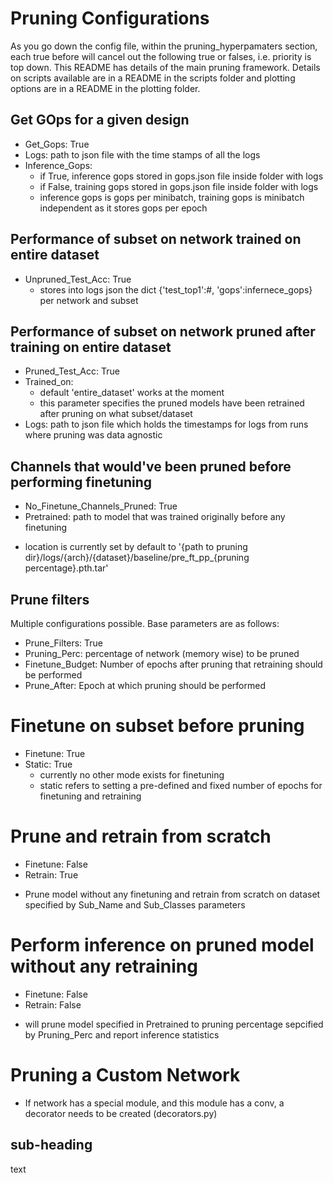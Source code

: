 # Pruning Configurations 
As you go down the config file, within the pruning_hyperpamaters section, each true before will cancel out the following true or falses, i.e. priority is top down.
This README has details of the main pruning framework. Details on scripts available are in a README in the scripts folder and plotting options are in a README in the plotting folder. 

## Get GOps for a given design
- Get\_Gops: True
- Logs: path to json file with the time stamps of all the logs  
- Inference\_Gops: 
    * if True, inference gops stored in gops.json file inside folder with logs 
    * if False, training gops stored in gops.json file inside folder with logs
    * inference gops is gops per minibatch, training gops is minibatch independent as it stores gops per epoch

## Performance of subset on network trained on entire dataset
- Unpruned\_Test\_Acc: True
    * stores into logs json the dict {'test_top1':#, 'gops':infernece\_gops} per network and subset

## Performance of subset on network pruned after training on entire dataset 
- Pruned\_Test\_Acc: True
- Trained\_on: 
    * default 'entire\_dataset' works at the moment 
    * this parameter specifies the pruned models have been retrained after pruning on what subset/dataset
- Logs: path to json file which holds the timestamps for logs from runs where pruning was data agnostic 

## Channels that would've been pruned before performing finetuning
- No_Finetune_Channels_Pruned: True
- Pretrained: path to model that was trained originally before any finetuning

* location is currently set by default to '{path to pruning dir}/logs/{arch}/{dataset}/baseline/pre\_ft\_pp\_{pruning percentage}.pth.tar'

## Prune filters 
Multiple configurations possible. Base parameters are as follows: 
- Prune_Filters: True
- Pruning_Perc: percentage of network (memory wise) to be pruned
- Finetune_Budget: Number of epochs after pruning that retraining should be performed 
- Prune_After: Epoch at which pruning should be performed 
# Finetune on subset before pruning
- Finetune: True 
- Static: True 
    * currently no other mode exists for finetuning
    * static refers to setting a pre-defined and fixed number of epochs for finetuning and retraining
# Prune and retrain from scratch
- Finetune: False
- Retrain: True
* Prune model without any finetuning and retrain from scratch on dataset specified by Sub_Name and Sub_Classes parameters
# Perform inference on pruned model without any retraining
- Finetune: False
- Retrain: False
* will prune model specified in Pretrained to pruning percentage sepcified by Pruning_Perc and report inference statistics 

**Pruning a Custom Network** 
==============================
- If network has a special module, and this module has a conv, a decorator needs to be created (decorators.py)

sub-heading
-----------------------
text

